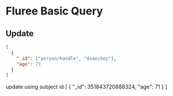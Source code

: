 # Fluree Basic Query
## Update
``` json
[
  {
    "_id": ["person/handle", "dsanchez"],
    "age": 71
  }
]
```
update using subject id
[
  {
    "_id": 351843720888324,
    "age": 71
  }
]
```
